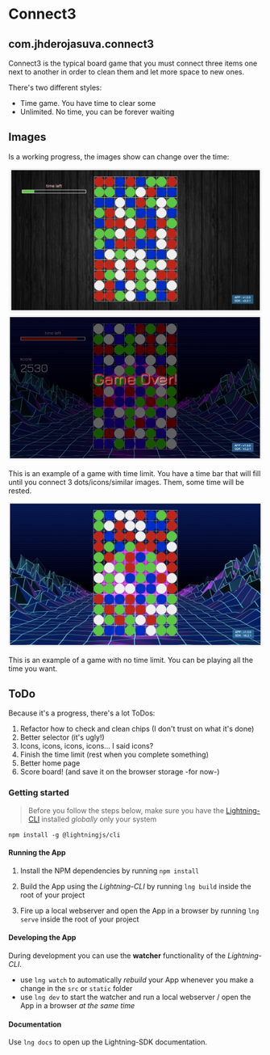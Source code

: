 # Connect3

## com.jhderojasuva.connect3

Connect3 is the typical board game that you must connect three items one next to another in order to clean them and let more space to new ones.

There's two different styles:

- Time game. You have time to clear some
- Unlimited. No time, you can be forever waiting

## Images

Is a working progress, the images show can change over the time:

![Time limit game](./gitimages/gamelimited.png)
![Time limit game end](./gitimages/gamelimitedend.png)

This is an example of a game with time limit. You have a time bar that will fill until you connect 3 dots/icons/similar images. Them, some time will be rested.

![No Time limit game](./gitimages/gameunlimited.png)

This is an example of a game with no time limit. You can be playing all the time you want.

## ToDo

Because it's a progress, there's a lot ToDos:

1. Refactor how to check and clean chips (I don't trust on what it's done)
2. Better selector (it's ugly!)
3. Icons, icons, icons, icons... I said icons?
4. Finish the time limit (rest when you complete something)
5. Better home page
6. Score board! (and save it on the browser storage -for now-)

### Getting started

> Before you follow the steps below, make sure you have the
[Lightning-CLI](https://rdkcentral.github.io/Lightning-CLI/#/) installed _globally_ only your system

```
npm install -g @lightningjs/cli
```

#### Running the App

1. Install the NPM dependencies by running `npm install`

2. Build the App using the _Lightning-CLI_ by running `lng build` inside the root of your project

3. Fire up a local webserver and open the App in a browser by running `lng serve` inside the root of your project


#### Developing the App

During development you can use the **watcher** functionality of the _Lightning-CLI_.

- use `lng watch` to automatically _rebuild_ your App whenever you make a change in the `src` or  `static` folder
- use `lng dev` to start the watcher and run a local webserver / open the App in a browser _at the same time_

#### Documentation

Use `lng docs` to open up the Lightning-SDK documentation.
